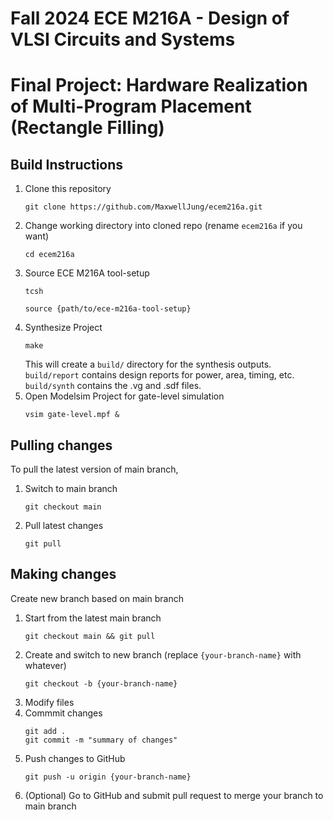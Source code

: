 # Fall 2024 ECE M216A - Design of VLSI Circuits and Systems
# Final Project: Hardware Realization of Multi-Program Placement (Rectangle Filling)

## Build Instructions
1. Clone this repository
    ```console
    git clone https://github.com/MaxwellJung/ecem216a.git
    ```
2. Change working directory into cloned repo (rename `ecem216a` if you want)
    ```console
    cd ecem216a
    ```
3. Source ECE M216A tool-setup
    ```console
    tcsh
    ```
    ```console
    source {path/to/ece-m216a-tool-setup}
    ```
4. Synthesize Project  
    ```console
    make
    ```
    This will create a `build/` directory for the synthesis outputs.  
    `build/report` contains design reports for power, area, timing, etc.  
    `build/synth` contains the .vg and .sdf files.
5. Open Modelsim Project for gate-level simulation
    ```console
    vsim gate-level.mpf &
    ```

## Pulling changes
To pull the latest version of main branch,  
1. Switch to main branch
    ```console
    git checkout main
    ```
2. Pull latest changes
    ```console
    git pull
    ```

## Making changes
Create new branch based on main branch
1. Start from the latest main branch
    ```console
    git checkout main && git pull
    ```
2. Create and switch to new branch (replace `{your-branch-name}` with whatever)
    ```console
    git checkout -b {your-branch-name}
    ```
3. Modify files
4. Commmit changes
    ```console
    git add .
    git commit -m "summary of changes"
    ```
5. Push changes to GitHub
    ```console
    git push -u origin {your-branch-name}
    ```
6. (Optional) Go to GitHub and submit pull request to merge your branch to main branch
